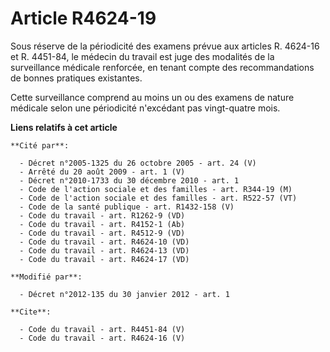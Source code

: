 # Article R4624-19

Sous réserve de la périodicité des examens prévue aux articles R. 4624-16 et R. 4451-84, le médecin du travail est juge des
modalités de la surveillance médicale renforcée, en tenant compte des recommandations de bonnes pratiques existantes. 

Cette surveillance comprend au moins un ou des examens de nature médicale selon une périodicité n'excédant pas vingt-quatre
mois.

**Liens relatifs à cet article**

	**Cité par**:

	  - Décret n°2005-1325 du 26 octobre 2005 - art. 24 (V)
	  - Arrêté du 20 août 2009 - art. 1 (V)
	  - Décret n°2010-1733 du 30 décembre 2010 - art. 1
	  - Code de l'action sociale et des familles - art. R344-19 (M)
	  - Code de l'action sociale et des familles - art. R522-57 (VT)
	  - Code de la santé publique - art. R1432-158 (V)
	  - Code du travail - art. R1262-9 (VD)
	  - Code du travail - art. R4152-1 (Ab)
	  - Code du travail - art. R4512-9 (VD)
	  - Code du travail - art. R4624-10 (VD)
	  - Code du travail - art. R4624-13 (VD)
	  - Code du travail - art. R4624-17 (VD)

	**Modifié par**:

	  - Décret n°2012-135 du 30 janvier 2012 - art. 1

	**Cite**:

	  - Code du travail - art. R4451-84 (V)
	  - Code du travail - art. R4624-16 (V)
